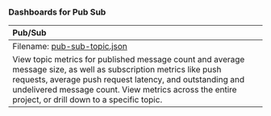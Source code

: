 ### Dashboards for Pub Sub

|Pub/Sub|
|:------------------|
|Filename: [pub-sub-topic.json](pub-sub-topic.json)|
|View topic metrics for published message count and average message size, as well as subscription metrics like push requests, average push request latency, and outstanding and undelivered message count. View metrics across the entire project, or drill down to a specific topic.|
